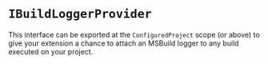 # `IBuildLoggerProvider`

This interface can be exported at the `ConfiguredProject` scope (or above) to 
give your extension a chance to attach an MSBuild logger to any build executed
on your project. 